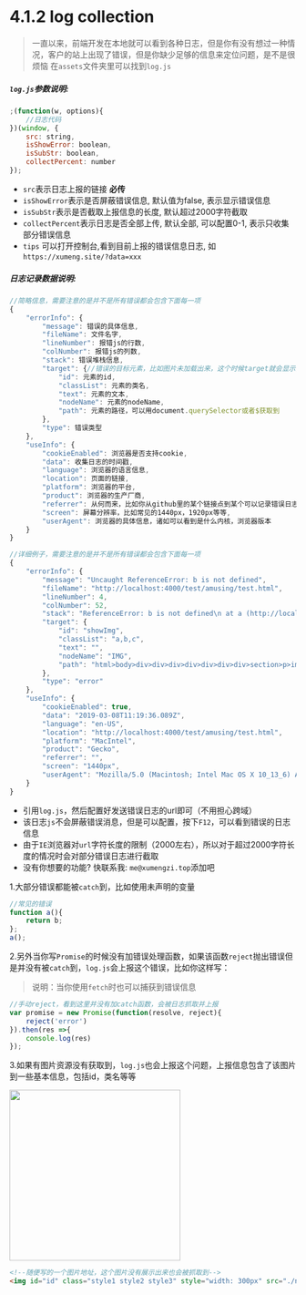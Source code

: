 <link rel="stylesheet" type="text/css" href="../assets/xui.css">
<script type="text/javascript" src="../assets/xui.js"></script>
<script type="text/javascript" src="../assets/log.js"></script>

# 4.1.2 log collection

>一直以来，前端开发在本地就可以看到各种日志，但是你有没有想过一种情况，客户的站上出现了错误，但是你缺少足够的信息来定位问题，是不是很烦恼
>在`assets`文件夹里可以找到`log.js`

##### `log.js`参数说明:
```js
;(function(w, options){
    //日志代码
})(window, {
    src: string,
    isShowError: boolean,
    isSubStr: boolean,
    collectPercent: number
});
```
* `src`表示日志上报的链接 **必传**
* `isShowError`表示是否屏蔽错误信息, 默认值为false, 表示显示错误信息
* `isSubStr`表示是否截取上报信息的长度, 默认超过2000字符截取
* `collectPercent`表示日志是否全部上传, 默认全部, 可以配置0-1, 表示只收集部分错误信息
* `tips` 可以打开控制台,看到目前上报的错误信息日志, 如`https://xumeng.site/?data=xxx`

##### 日志记录数据说明:
```js
//简略信息，需要注意的是并不是所有错误都会包含下面每一项
{
    "errorInfo": {
        "message": 错误的具体信息,
        "fileName": 文件名字,
        "lineNumber": 报错js的行数,
        "colNumber": 报错js的列数,
        "stack": 错误堆栈信息,
        "target": {//错误的目标元素，比如图片未加载出来，这个时候target就会显示当前图片的id，类名等等
            "id": 元素的id,
            "classList": 元素的类名,
            "text": 元素的文本,
            "nodeName": 元素的nodeName,
            "path": 元素的路径，可以用document.querySelector或者$获取到 
        },
        "type": 错误类型
    },
    "useInfo": {
        "cookieEnabled": 浏览器是否支持cookie,
        "data": 收集日志的时间戳,
        "language": 浏览器的语言信息,
        "location": 页面的链接,
        "platform": 浏览器的平台,
        "product": 浏览器的生产厂商,
        "referrer": 从何而来，比如你从github里的某个链接点到某个可以记录错误日志的页面，此时referrer就是github那个链接,
        "screen": 屏幕分辨率，比如常见的1440px，1920px等等,
        "userAgent": 浏览器的具体信息，诸如可以看到是什么内核，浏览器版本
    }
}

//详细例子，需要注意的是并不是所有错误都会包含下面每一项
{
    "errorInfo": {
        "message": "Uncaught ReferenceError: b is not defined",
        "fileName": "http://localhost:4000/test/amusing/test.html",
        "lineNumber": 4,
        "colNumber": 52,
        "stack": "ReferenceError: b is not defined\n at a (http://localhost:4000/test/amusing/test.html:52:4)\n at http://localhost:4000/test/amusing/test.html:54:3",
        "target": {
            "id": "showImg",
            "classList": "a,b,c",
            "text": "",
            "nodeName": "IMG",
            "path": "html>body>div>div>div>div>div>div>div>section>p>img" 
        },
        "type": "error"
    },
    "useInfo": {
        "cookieEnabled": true,
        "data": "2019-03-08T11:19:36.089Z",
        "language": "en-US",
        "location": "http://localhost:4000/test/amusing/test.html",
        "platform": "MacIntel",
        "product": "Gecko",
        "referrer": "",
        "screen": "1440px",
        "userAgent": "Mozilla/5.0 (Macintosh; Intel Mac OS X 10_13_6) AppleWebKit/537.36 (KHTML, like Gecko) Chrome/72.0.3626.121 Safari/537.36"
    }
}
```
* 引用`log.js`，然后配置好发送错误日志的url即可（不用担心跨域）
* 该日志`js`不会屏蔽错误消息，但是可以配置，按下`F12`，可以看到错误的日志信息
* 由于`IE`浏览器对`url`字符长度的限制（2000左右），所以对于超过2000字符长度的情况时会对部分错误日志进行截取
* 没有你想要的功能? 快联系我: `me@xumengzi.top`添加吧

1.大部分错误都能被`catch`到，比如使用未声明的变量

<script>
function a(){
    return b;
};
a();
</script>

```js
//常见的错误
function a(){
    return b;
};
a();
```

2.另外当你写`Promise`的时候没有加错误处理函数，如果该函数`reject`抛出错误但是并没有被`catch`到，`log.js`会上报这个错误，比如你这样写：
>说明：当你使用`fetch`时也可以捕获到错误信息

<script>
var promise = new Promise(function(resolve, reject){
    reject('error')
}).then(res =>{
    console.log(res)
});
</script>

```js
//手动reject，看到这里并没有加catch函数，会被日志抓取并上报
var promise = new Promise(function(resolve, reject){
    reject('error') 
}).then(res =>{
    console.log(res)
});
```

3.如果有图片资源没有获取到，`log.js`也会上报这个问题，上报信息包含了该图片到一些基本信息，包括id，类名等等

<img id="id" class="style1 style2 style3" style="width: 300px" src="./not-found.png">

```html
<!--随便写的一个图片地址，这个图片没有展示出来也会被抓取到-->
<img id="id" class="style1 style2 style3" style="width: 300px" src="./not-found.png"> 
```